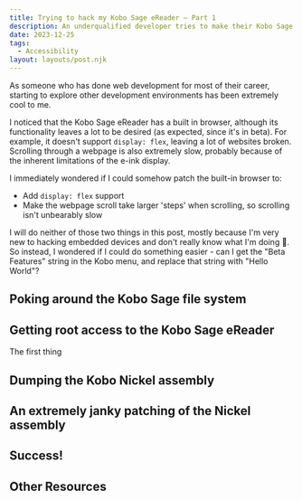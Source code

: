 ```yaml
---
title: Trying to hack my Kobo Sage eReader — Part 1
description: An underqualified developer tries to make their Kobo Sage bend to their whims.
date: 2023-12-25
tags:
  - Accessibility
layout: layouts/post.njk
---
```


As someone who has done web development for most of their career, starting to explore other development environments has been extremely cool to me. 

I noticed that the Kobo Sage eReader has a built in browser, although its functionality leaves a lot to be desired (as expected, since it's in beta). For example, it doesn't support `display: flex`, leaving a lot of websites broken. Scrolling through a webpage is also extremely slow, probably because of the inherent limitations of the e-ink display.

I immediately wondered if I could somehow patch the built-in browser to:
* Add `display: flex` support
* Make the webpage scroll take larger 'steps' when scrolling, so scrolling isn't unbearably slow

I will do neither of those two things in this post, mostly because I'm very new to hacking embedded devices and don't really know what I'm doing 🙂. So instead, I wondered if I could do something easier - can I get the "Beta Features" string in the Kobo menu, and replace that string with "Hello World"?

## Poking around the Kobo Sage file system

## Getting root access to the Kobo Sage eReader

The first thing 

## Dumping the Kobo Nickel assembly

## An extremely janky patching of the Nickel assembly

## Success!

## Other Resources